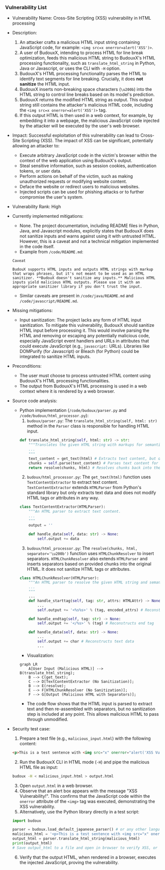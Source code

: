 ### Vulnerability List

* Vulnerability Name: Cross-Site Scripting (XSS) vulnerability in HTML processing

* Description:
    1. An attacker crafts a malicious HTML input string containing JavaScript code, for example: `<img src=x onerror=alert('XSS')>`.
    2. A user of BudouxX, intending to process HTML for line break optimization, feeds this malicious HTML string to BudouxX's HTML processing functionality, such as `translate_html_string` in Python, Java or Javascript, or uses the CLI with `-H` option.
    3. BudouxX's HTML processing functionality parses the HTML to identify text segments for line breaking. Crucially, it does **not sanitize** the HTML input.
    4. BudouxX inserts non-breaking space characters (`\u200b`) into the HTML string to control line breaks based on its model's prediction.
    5. BudouxX returns the modified HTML string as output. This output string still contains the attacker's malicious HTML code, including the `<img src=x onerror=alert('XSS')>` tag.
    6. If this output HTML is then used in a web context, for example, by embedding it into a webpage, the malicious JavaScript code injected by the attacker will be executed by the user's web browser.

* Impact:
    Successful exploitation of this vulnerability can lead to Cross-Site Scripting (XSS). The impact of XSS can be significant, potentially allowing an attacker to:
    - Execute arbitrary JavaScript code in the victim's browser within the context of the web application using BudouxX's output.
    - Steal sensitive information, such as session cookies, authentication tokens, or user data.
    - Perform actions on behalf of the victim, such as making unauthorized requests or modifying website content.
    - Deface the website or redirect users to malicious websites.
    - Injected scripts can be used for phishing attacks or to further compromise the user's system.

* Vulnerability Rank: High

* Currently implemented mitigations:
    - None. The project documentation, including README files in Python, Java, and Javascript modules, explicitly states that BudouxX does not sanitize inputs and warns against using it with untrusted HTML. However, this is a caveat and not a technical mitigation implemented in the code itself.
    - Example from `/code/README.md`:
    ```
    Caveat

    BudouX supports HTML inputs and outputs HTML strings with markup that wraps phrases, but it's not meant to be used as an HTML sanitizer. **BudouX doesn't sanitize any inputs.** Malicious HTML inputs yield malicious HTML outputs. Please use it with an appropriate sanitizer library if you don't trust the input.
    ```
    - Similar caveats are present in `/code/java/README.md` and `/code/javascript/README.md`.

* Missing mitigations:
    - Input sanitization: The project lacks any form of HTML input sanitization. To mitigate this vulnerability, BudouxX should sanitize HTML input before processing it. This would involve parsing the HTML and removing or escaping any potentially malicious code, especially JavaScript event handlers and URLs in attributes that could execute JavaScript (e.g., `javascript:` URLs). Libraries like DOMPurify (for Javascript) or Bleach (for Python) could be integrated to sanitize HTML inputs.

* Preconditions:
    - The user must choose to process untrusted HTML content using BudouxX's HTML processing functionalities.
    - The output from BudouxX's HTML processing is used in a web context where it is rendered by a web browser.

* Source code analysis:
    - Python implementation (`/code/budoux/parser.py` and `/code/budoux/html_processor.py`):
        1.  `budoux/parser.py`: The `translate_html_string(self, html: str)` method in the `Parser` class is responsible for handling HTML input.
        ```python
        def translate_html_string(self, html: str) -> str:
            """Translates the given HTML string with markups for semantic line breaks.
            ...
            """
            text_content = get_text(html) # Extracts text content, but doesn't sanitize HTML
            chunks = self.parse(text_content) # Parses text content for line breaks
            return resolve(chunks, html) # Resolves chunks back into the original HTML, without sanitization
        ```
        2.  `budoux/html_processor.py`: The `get_text(html)` function uses `TextContentExtractor` to extract text content. `TextContentExtractor` extends `HTMLParser` from Python's standard library but only extracts text data and does not modify HTML tags or attributes in any way.
        ```python
        class TextContentExtractor(HTMLParser):
            """An HTML parser to extract text content.
            ...
            """
            output = ''

            def handle_data(self, data: str) -> None:
                self.output += data
        ```
        3.  `budoux/html_processor.py`: The `resolve(chunks, html, separator='\u200b')` function uses `HTMLChunkResolver` to insert separators. `HTMLChunkResolver` also extends `HTMLParser` and inserts separators based on provided chunks into the original HTML. It does not sanitize HTML tags or attributes.
        ```python
        class HTMLChunkResolver(HTMLParser):
            """An HTML parser to resolve the given HTML string and semantic chunks.
            ...
            """
            ...
            def handle_starttag(self, tag: str, attrs: HTMLAttr) -> None:
                ...
                self.output += '<%s%s>' % (tag, encoded_attrs) # Reconstructs start tag with original attributes

            def handle_endtag(self, tag: str) -> None:
                self.output += '</%s>' % (tag) # Reconstructs end tag

            def handle_data(self, data: str) -> None:
                ...
                self.output += char # Reconstructs text data
                ...
        ```
        - Visualization:
        ```mermaid
        graph LR
            A[User Input (Malicious HTML)] --> B(translate_html_string);
            B --> C(get_text);
            C --> D[TextContentExtractor (No Sanitization)];
            B --> E(resolve);
            E --> F[HTMLChunkResolver (No Sanitization)];
            F --> G[Output (Malicious HTML with Separators)];
        ```
        - The code flow shows that the HTML input is parsed to extract text and then re-assembled with separators, but no sanitization step is included at any point. This allows malicious HTML to pass through unmodified.

* Security test case:
    1. Prepare a test file (e.g., `malicious_input.html`) with the following content:
    ```html
    <p>This is a test sentence with <img src="x" onerror="alert('XSS Vulnerability!')"> malicious code.</p>
    ```
    2. Run the BudouxX CLI in HTML mode (`-H`) and pipe the malicious HTML file as input:
    ```bash
    budoux -H < malicious_input.html > output.html
    ```
    3. Open `output.html` in a web browser.
    4. Observe that an alert box appears with the message "XSS Vulnerability!". This confirms that the JavaScript code within the `onerror` attribute of the `<img>` tag was executed, demonstrating the XSS vulnerability.
    5. Alternatively, use the Python library directly in a test script:
    ```python
    import budoux

    parser = budoux.load_default_japanese_parser() # or any other language parser
    malicious_html = '<p>This is a test sentence with <img src="x" onerror="alert(\'XSS Vulnerability!\')"> malicious code.</p>'
    output_html = parser.translate_html_string(malicious_html)
    print(output_html)
    # Save output_html to a file and open in browser to verify XSS, or use a headless browser for automated testing.
    ```
    6. Verify that the output HTML, when rendered in a browser, executes the injected JavaScript, proving the vulnerability.
